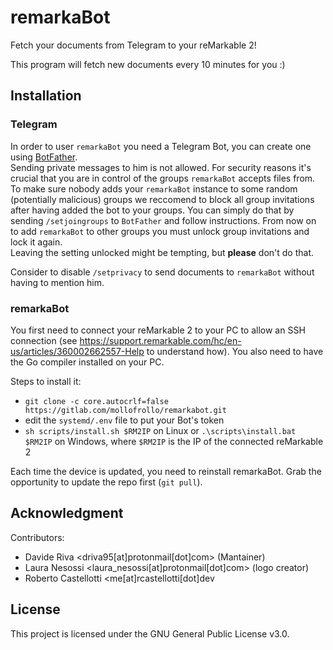 # remarkaBot

Fetch your documents from Telegram to your reMarkable 2!

This program will fetch new documents every 10 minutes for you :)

## Installation

### Telegram

In order to user `remarkaBot` you need a Telegram Bot, you can create one using [BotFather](https://t.me/BotFather).  
Sending private messages to him is not allowed. For security reasons it's crucial that you are in control of the groups `remarkaBot` accepts files from. To make sure nobody adds your `remarkaBot` instance to some random (potentially malicious) groups we reccomend to block all group invitations after having added the bot to your groups. You can simply do that by sending `/setjoingroups` to `BotFather` and follow instructions. 
From now on to add `remarkaBot` to other groups you must unlock group invitations and lock it again.   
Leaving the setting unlocked might be tempting, but **please** don't do that.

Consider to disable `/setprivacy` to send documents to `remarkaBot` without having to mention him.

### remarkaBot

You first need to connect your reMarkable 2 to your PC to allow an SSH connection (see https://support.remarkable.com/hc/en-us/articles/360002662557-Help to understand how).
You also need to have the Go compiler installed on your PC.

Steps to install it:
* `git clone -c core.autocrlf=false https://gitlab.com/mollofrollo/remarkabot.git`
* edit the `systemd/.env` file to put your Bot's token
* `sh scripts/install.sh $RM2IP` on Linux or `.\scripts\install.bat $RM2IP` on Windows, where `$RM2IP` is the IP of the connected reMarkable 2

Each time the device is updated, you need to reinstall remarkaBot.
Grab the opportunity to update the repo first (`git pull`).

## Acknowledgment

Contributors:
* Davide Riva <driva95[at]protonmail[dot]com> (Mantainer)
* Laura Nesossi <laura_nesossi[at]protonmail[dot]com> (logo creator)
* Roberto Castellotti <me[at]rcastellotti[dot]dev

## License

This project is licensed under the GNU General Public License v3.0. 

